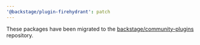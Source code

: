 ```yaml
---
'@backstage/plugin-firehydrant': patch
---
```


These packages have been migrated to the [backstage/community-plugins](https://github.com/backstage/community-plugins) repository.
